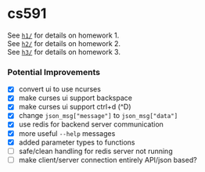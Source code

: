 # cs591

See [`h1/`](h1/) for details on homework 1.  
See [`h2/`](h2/) for details on homework 2.  
See [`h3/`](h3/) for details on homework 3.  

### Potential Improvements
- [x] convert ui to use ncurses
- [x] make curses ui support backspace
- [x] make curses ui support ctrl+d (^D)
- [x] change `json_msg["message"]` to `json_msg["data"]`
- [x] use redis for backend server communication
- [X] more useful `--help` messages
- [X] added parameter types to functions
- [ ] safe/clean handling for redis server not running
- [ ] make client/server connection entirely API/json based?